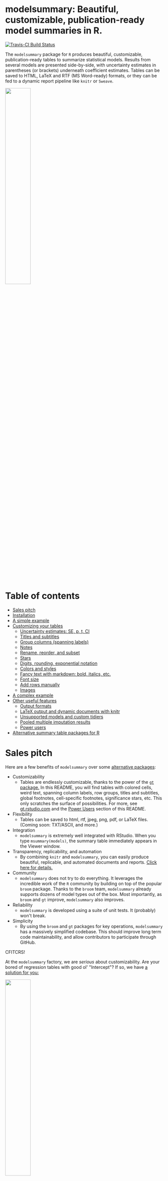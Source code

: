 # modelsummary: Beautiful, customizable, publication-ready model summaries in R.

[![Travis-CI Build Status](https://travis-ci.org/vincentarelbundock/modelsummary.svg?branch=master)](https://travis-ci.org/vincentarelbundock/modelsummary)

The `modelsummary` package for `R` produces beautiful, customizable, publication-ready tables to summarize statistical models. Results from several models are presented side-by-side, with uncertainty estimates in parentheses (or brackets) underneath coefficient estimates. Tables can be saved to HTML, LaTeX and RTF (MS Word-ready) formats, or they can be fed to a dynamic report pipeline like `knitr` or `Sweave`.

<img src="https://imgur.com/oXkB4up.png" width="40%">

# Table of contents

+ [Sales pitch](https://github.com/vincentarelbundock/modelsummary#sales-pitch)
+ [Installation](https://github.com/vincentarelbundock/modelsummary#installation)
+ [A simple example](https://github.com/vincentarelbundock/modelsummary#a-simple-example)
+ [Customizing your tables](https://github.com/vincentarelbundock/modelsummary#customizing-your-tables)
    * [Uncertainty estimates: SE, p, t, CI](https://github.com/vincentarelbundock/modelsummary#uncertainty-estimates-se-t-p-ci)
    * [Titles and subtitles](https://github.com/vincentarelbundock/modelsummary#titles-and-subtitles)
    * [Group columns (spanning labels)](https://github.com/vincentarelbundock/modelsummary#column-groups-spanning-labels)
    * [Notes](https://github.com/vincentarelbundock/modelsummary#notes)
    * [Rename, reorder, and subset](https://github.com/vincentarelbundock/modelsummary#rename-reorder-and-subset)
    * [Stars](https://github.com/vincentarelbundock/modelsummary#stars-statistical-significance-markers)
    * [Digits, rounding, exponential notation](https://github.com/vincentarelbundock/modelsummary#digits-rounding-exponential-notation)
    * [Colors and styles](https://github.com/vincentarelbundock/modelsummary#colors-and-styles)
    * [Fancy text with markdown: bold, italics, etc.](https://github.com/vincentarelbundock/modelsummary#fancy-text-with-markdown-bold-italics-etc)
    * [Font size](https://github.com/vincentarelbundock/modelsummary#font-size)
    * [Add rows manually](https://github.com/vincentarelbundock/modelsummary#add-rows-manually)
    * [Images](https://github.com/vincentarelbundock/modelsummary#images)
+ [A complex example](https://github.com/vincentarelbundock/modelsummary#a-complex-example)
+ [Other useful features](https://github.com/vincentarelbundock/modelsummary#other-useful-features)
    * [Output formats](https://github.com/vincentarelbundock/modelsummary#output-formats)
    * [LaTeX output and dynamic documents with knitr](https://github.com/vincentarelbundock/modelsummary#latex-output-and-dynamic-documents-with-knitr)
    * [Unsupported models and custom tidiers](https://github.com/vincentarelbundock/modelsummary#unsupported-models-and-custom-tidiers)
    * [Pooled multiple imputation results](https://github.com/vincentarelbundock/modelsummary#pooled-multiple-imputation-results)
    * [Power users](https://github.com/vincentarelbundock/modelsummary#power-users)
+ [Alternative summary table packages for R](https://github.com/vincentarelbundock/modelsummary#alternative-summary-table-packages-for-r)

# Sales pitch

Here are a few benefits of `modelsummary` over some [alternative packages](https://github.com/vincentarelbundock/modelsummary#alternative-summary-table-packages-for-r):

* Customizability
    - Tables are endlessly customizable, thanks to the power of the [`gt` package.](https://gt.rstudio.com) In this README, you will find tables with colored cells, weird text, spanning column labels, row groups, titles and subtitles, global footnotes, cell-specific footnotes, significance stars, etc. This only scratches the surface of possibilities. For more, see [gt.rstudio.com](https://gt.rstudio.com) and the [Power Users](https://github.com/vincentarelbundock/modelsummary#power-users) section of this README.
* Flexibility
    - Tables can be saved to html, rtf, jpeg, png, pdf, or LaTeX files. (Coming soon: TXT/ASCII, and more.)
* Integration
    - `modelsummary` is extremely well integrated with RStudio. When you type `msummary(models)`, the summary table immediately appears in the Viewer window.
* Transparency, replicability, and automation
    - By combining `knitr` and `modelsummary`, you can easily produce beautiful, replicable, and automated documents and reports. [Click here for details.](https://github.com/vincentarelbundock/modelsummary#dynamic-documents-with-knitr)
* Community
    - `modelsummary` does not try to do everything. It leverages the incredible work of the `R` community by building on top of the popular `broom` package. Thanks to the `broom` team, `modelsummary` already supports dozens of model types out of the box. Most importantly, as `broom` and `gt` improve, `modelsummary` also improves.
* Reliability
    - `modelsummary` is developed using a suite of unit tests. It (probably) won't break.
* Simplicity
    - By using the `broom` and `gt` packages for key operations, `modelsummary` has a massively simplified codebase. This should improve long term code maintainability, and allow contributors to participate through GitHub.

CFITCRS!

At the `modelsummary` factory, we are *serious* about customizability. Are your bored of regression tables with good ol' "Intercept"? If so, we have [a solution for you:](https://github.com/vincentarelbundock/modelsummary#images)

<img src="https://imgur.com/CQp4uXl.png" width="40%">

# Installation

The `gt` and `modelsummary` packages are not available on CRAN yet. You can install them from github:

```r
library(remotes)
remotes::install_github('rstudio/gt')
remotes::install_github('vincentarelbundock/modelsummary')
```

Make sure you also install `tidyverse`, as `modelsummary` depends on a lot of its packages (e.g., `stringr`, `dplyr`, `tidyr`, `purrr`):

```r
install.packages('tidyverse')
```

# A simple example

Load packages and download some data from the [RDatasets](https://vincentarelbundock.github.io/Rdatasets/) repository. Then, estimate 5 different models and store them in a named list. The name of each model in that list will be used as a column label:

```r
library(gt)
library(MASS)
library(modelsummary)

url <- 'https://vincentarelbundock.github.io/Rdatasets/csv/HistData/Guerry.csv'
dat <- read.csv(url) 
dat$Clergy <- ifelse(dat$Clergy > 40, 1, 0) # binary variable for logit model

models <- list()
models[['OLS 1']] <- lm(Literacy ~ Crime_prop + Infants, dat)
models[['NBin 1']] <- glm.nb(Literacy ~ Crime_prop + Donations, dat)
models[['OLS 2']] <- lm(Desertion ~ Crime_prop + Infants, dat)
models[['NBin 2']] <- glm.nb(Desertion ~ Crime_prop + Donations, dat)
models[['Logit 1']] <- glm(Clergy ~ Crime_prop + Infants, dat, family = binomial())
```

Produce a simple table:

```r
msummary(models)
```

Of course, `modelsummary` can also summarize single models:

```r
mod <- lm(Clergy ~ Crime_prop, data = dat)
msummary(mod)
```

# Customizing your tables

## Uncertainty estimates: SE, t, p, CI

`modelsummary` prints an uncertainty estimate in parentheses below the corresponding coefficient estimate. The `statistic` argument must be a string which is equal to `conf.int` or to one of the columns produced by the `broom::tidy` function. When using `conf.int`, users can specify a confidence level with the `conf_level` argument.

```r
msummary(models, statistic = 'std.error')
msummary(models, statistic = 'p.value')
msummary(models, statistic = 'statistic')
msummary(models, statistic = 'conf.int', conf_level = .99)
```

Display the uncertainty estimate next to the coefficient instead of below it:

```r
msummary(models, statistic_vertical = FALSE)
```

You can override the uncertainty estimates in a number of ways. First, you can specify a function that produces variance-covariance matrices:

```r
library(sandwich)
msummary(models, statistic_override = vcovHC, statistic = 'p.value')
```

You can supply a list of functions of the same length as your model list:

```r
msummary(models, 
   statistic_override = list(vcov, vcovHC, vcovHAC, vcovHC, vcov))
```

You can supply a list of named variance-covariance matrices:

```r
vcov_matrices <- lapply(models, vcovHC)
msummary(models, statistic_override = vcov_matrices)
```

You can supply a list of named vectors:

```r
custom_stats <- list(`OLS 1` = c(`(Intercept)` = 2, Crime_prop = 3, Infants = 4), 
                     `NBin 1` = c(`(Intercept)` = 3, Crime_prop = -5, Donations = 3),
                     `OLS 2` = c(`(Intercept)` = 7, Crime_prop = -6, Infants = 9), 
                     `NBin 2` = c(`(Intercept)` = 4, Crime_prop = -7, Donations = -9),
                     `Logit 1` = c(`(Intercept)` = 1, Crime_prop = -5, Infants = -2))
msummary(models, statistic_override = custom_stats)
```

You can also display several different uncertainty estimates below the coefficient estimates. For example,

```r
msummary(models, statistic = c('std.error', 'p.value', 'conf.int'))
```

Will produce something like this:

<img src="https://imgur.com/yNLr5Nt.png" width="30%">

## Titles and subtitles

You can add titles and subtitles to your table as follows:

```r
msummary(models, 
   title = 'This is a title for my table.',
   subtitle = 'And this is the subtitle.')
```

## Notes

Add notes to the bottom of your table:

```r
msummary(models, 
   notes = list('Text of the first note.', 
                'Text of the second note.'))
```

Add numbered footnotes to a column, a row, or a cell:

```r
msummary(models) %>% 
    tab_footnote(                                                                                                                                                                                  
        footnote = md("This is a **very** important model, so we are pointing it out in a column-specific footnote."),                        
        locations = cells_column_labels(columns = vars(`OLS 1`))) %>%  
    tab_footnote(                                                                                                                                                                               
        footnote = "This is the variable of interest.",                                                                                           
        locations = cells_body(columns = 1, rows = 3)) %>%                                                                                                                                      
    tab_footnote(                                                                                                                      
        footnote = "Most important model + most important variable = most important estimate.",
        locations = cells_body(columns = vars(`OLS 1`), rows = 3))
```

## Rename, reorder, and subset

### Coefficient estimates

The `coef_map` argument is a named vector which allows users to rename, reorder, and subset coefficient estimates. Values of this vector correspond to the "clean" variable name. Names of this vector correspond to the "raw" variable name. The table will be sorted in the order in which terms are presented in `coef_map`. Coefficients which are *not* included in `coef_map` will be excluded from the table.

```r
cm <- c('Crime_prop' = 'Crime / Population',
        'Donations' = 'Donations',
        '(Intercept)' = 'Constant')
msummary(models, coef_map = cm)
```

An alternative mechanism to subset coefficients is to use the `coef_omit` argument. This string is a regular expression which will be fed to `stringr::str_detect` to detect the variable names which should be excluded from the table.

```r
msummary(models, coef_omit = 'Intercept|Donation')
```

### Goodness-of-fit and other statistics

`gof_omit` is a regular expression which will be fed to `stringr::str_detect` to detect the names of the statistics which should be excluded from the table.

```r
msummary(models, gof_omit = 'DF|Deviance')
```

A more powerful mechanism is to supply a `data.frame` (or `tibble`) through the `gof_map` argument. This data.frame must include 4 columns:

1. `raw`: a string with the name of a column produced by `broom::glance(model)`.
2. `clean`: a string with the "clean" name of the statistic you want to appear in your final table.
3. `fmt`: a string which will be used to round/format the string in question (e.g., `"%.3f"`). This follows the same standards as the `fmt` argument in `?modelsummary`.
4. `omit`: `TRUE` if you want the statistic to be omitted from your final table.

You can see an example of a valid data frame by typing `modelsummary::gof_map`. This is the default data.frame that `modelsummary` uses to subset and reorder goodness-of-fit statistics. As you can see, `omit == TRUE` for quite a number of statistics. You can include setting `omit == FALSE`: 

```r
gm <- modelsummary::gof_map
gm$omit <- FALSE
msummary(models, gof_map = gm)
```

The goodness-of-fit statistics will be printed in the table in the same order as in the `gof_map` data.frame.

Notice the subtle difference between `coef_map` and `gof_map`. `coef_map` works as a "white list": any coefficient not explicitly entered will be omitted from the table. `gof_map` works as a "black list": statistics need to be explicitly marked for omission.

## Column groups (spanning labels)

Create spanning labels to group models (columns):

```r
msummary(models) %>%
    tab_spanner(label = 'Literacy', columns = c('OLS 1', 'NBin 1')) %>%
    tab_spanner(label = 'Desertion', columns = c('OLS 2', 'NBin 2')) %>%
    tab_spanner(label = 'Clergy', columns = 'Logit 1')
```

## Stars: Statistical significance markers

Some people like to add "stars" to their model summary tables to mark statistical significance. The `stars` argument can take three types of input:

1. `NULL` omits any stars or special marks (default)
2. `TRUE` uses these default values: `* p < 0.1, ** p < 0.05, *** p < 0.01`
3. Named numeric vector for custom stars.

```r
msummary(models)
msummary(models, stars = TRUE) 
msummary(models, stars = c('+' = .1, '*' = .01)) 
```

Whenever `stars != NULL`, `modelsummary` adds a note at the bottom of the table automatically. If you would like to omit this note, just use the `stars_note` argument:

```r
msummary(models, stars = TRUE, stars_note = FALSE) 
```

If you want to create your own stars description, you can add custom notes with the [`notes`](https://github.com/vincentarelbundock/modelsummary#notes) argument.

## Digits, rounding, exponential notation

The `fmt` argument defines how numeric values are rounded and presented in the table. This argument follows the `sprintf` C-library standard. For example,

* `%.3f` will keep 3 digits after the decimal point, including trailing zeros.
* `%.5f` will keep 5 digits after the decimal point, including trailing zeros.
* Changing the `f` for an `e` will use the exponential decimal representation.

Most users will just modify the `3` in `%.3f`, but this is a very powerful system, and all users are encouraged to read the details: `?sprintf`

```r
msummary(models, fmt = '%.7f')
```

## Colors and styles

The power of the `gt` package makes `modelsummary` tables endlessly customizable. For instance, we can color columns and cells, and present values in bold or italics:

```r
msummary(models) %>%
    tab_style(style = cell_fill(color = "lightcyan"), 
			  locations = cells_body(columns = vars(`OLS 1`))) %>% 
    tab_style(style = cell_fill(color = "#F9E3D6"),
              locations = cells_data(columns = vars(`NBin 2`), rows = 2:6)) %>%
    tab_style(style = cell_text(weight = "bold"), 
		      locations = cells_body(columns = vars(`OLS 1`))) %>%
	tab_style(style = cell_text(style = "italic"), 
              locations = cells_data(columns = vars(`NBin 2`), rows = 2:6))
```

<img src="https://i.imgur.com/1u9hgm2.png" width="50%">

## Fancy text with markdown: bold, italics, etc.

Thanks to `gt`, `modelsummary` accepts markdown indications for emphasis and more:

```r
msummary(models, 
   title = md('This is a **bolded series of words.**'),
   notes = list(md('And an *emphasized note*.')))
```

## Font size

This will produce a table with extra large variable names.

```r
msummary(models) %>%
    tab_style(style = cell_text(size = 'x-large'),
              locations = cells_body(columns = 1)) 
```

Note that `gt`'s `tab_style` function is more developed for HTML output than for RTF or LaTeX, so some styling options may not be availble yet. The `gt` package is under heavy development, so feel free to file an issue on github if you have a special request, and stay tuned for more!

## Add rows manually

Use the `add_rows` argument to add rows manually to the bottom of the table.

```r
row1 <- c('Custom row 1', 'a', 'b', 'c', 'd', 'e')
row2 <- c('Custom row 2', 5:1)
msummary(models, add_rows = list(row1, row2))
```

Use the `add_rows` argument to specify where the custom rows should be displayed in the bottom panel. For example, this prints custom rows after the coefficients, but at first position in the goodness of fit measures:

```r
msummary(models, add_rows = list(row1, row2), add_rows_location = 0)
```

This prints custom rows after the 2nd GOF statistic:

```r
msummary(models, add_rows = list(row1, row2), add_rows_location = 2)
```

## Images

Insert images in your tables using the `gt::text_transform` and `gt::local_image` functions.

```r
msummary(models) %>%
    text_transform(
        locations = cells_body(columns = 1, rows = 1),
        fn = function(x) {web_image(url = "https://raw.githubusercontent.com/vincentarelbundock/modelsummary/master/examples/squirrel.png", height = 120)}
    )
```

# A complex example

This is the code I used to generate the "complex" table posted at the top of this README.

```r
cm <- c('Crime_prop' = 'Crime / Population',
        'Donations' = 'Donations',
        'Infants' = 'Infants',
        '(Intercept)' = 'Constant')
msummary(models,
   coef_map = cm,
   stars = TRUE,
   gof_omit = "Deviance",
   title = 'Summarizing 5 statistical models using the `modelsummary` package for `R`.',
   subtitle = 'Models estimated using the Guerry dataset.',
   notes = c('First custom note to contain text.',
             'Second custom note with different content.')) %>%
   # add spanning labels
   tab_spanner(label = 'Literacy', columns = c('OLS 1', 'NBin 1')) %>%
   tab_spanner(label = 'Desertion', columns = c('OLS 2', 'NBin 2')) %>%
   tab_spanner(label = 'Clergy', columns = 'Logit 1') %>%
   # footnotes
   tab_footnote(
       footnote = md("This is a **very** important model, so we are pointing it out in a column-specific footnote."),                        
       locations = cells_column_labels(columns = vars(`OLS 1`))) %>%  
    tab_footnote(                                                                                                                                                                               
        footnote = "This is the variable of interest.",                                                                                           
        locations = cells_body(rows =5)) %>%                                                                                                                                      
    tab_footnote(                                                                                                                      
        footnote = "Most important model + most important variable = most important estimate.",
        locations = cells_body(columns = vars(`OLS 1`), rows = 5)) %>%   
    # color and bold
    tab_style(style = cell_text(color = "red", weight = "bold"),
              locations = cells_body(columns = vars(`OLS 1`), rows = 5))
```

# Other useful features

## Output formats

To save a table to file, use the `filename` argument. `modelsummary` guesses the output format based on the `filename` extension. The supported extensions are: `.tex`, `.rtf`, `.html` (ASCII/Text tables coming soon).

```r
msummary(models, filename = 'table.tex')
msummary(models, filename = 'table.rtf')
msummary(models, filename = 'table.html')
msummary(models, filename = 'table.jpeg')
msummary(models, filename = 'table.png')
```

If `filename` is not specified, `modelsummary` returns a `gt` object which can be further customized and rendered by the `gtsave` function from the `gt` package. RStudio renders the html version of this object automatically.

*Warning*: When creating complex tables by chaining multiple `gt` functions with the `%>%` pipe operator, the `filename` argument will not work. The problem is that `modelsummary` is trying to write-to-file immediately at the main `msummary()` call, before the rest of the functions in the chain are executed. In that case, it is better to use `gt::gtsave` explicitly at the very end of your chain. For example, 

```r
msummary(models) %>%
       tab_spanner(label = 'Literacy', columns = c('OLS 1', 'NBin 1')) %>%
       tab_spanner(label = 'Desertion', columns = c('OLS 2', 'NBin 2')) %>%
       tab_spanner(label = 'Clergy', columns = 'Logit 1') %>%
       gtsave('table.tex')
```

## LaTeX output and dynamic documents with `knitr`

You can use `modelsummary` to produce LaTeX tables and to create dynamic documents with `knitr`. When knitting in html format, adding a `msummary(models)` call to a code chunk should work out of the box.

When creating LaTeX tables to generate PDF document, things are slightly different. Indeed, the `gt` output functionality for LaTeX is still in development and it is somewhat limited. To avoid common sources of compilation errors, and to allow users to use `\label{}`, `modelsummary` includes two convencience function: 

1. `clean_latex` returns a LaTeX table as a string.
2. `knit_latex` returns an object of type `as_is`, which can be used directly by the `knitr` package.

For instance, this code will produce a LaTeX table in as a string object:

```r
msummary(models, title = 'Model summary') %>% 
    clean_latex(label = 'tab:example')
```

This code will produce a table inside a `knitr` PDF document:

```r
msummary(models, title = 'Model summary') %>% 
    knit_latex(label = 'tab:example')
```

Please note that the tables produced by `modelsummary` require the following LaTeX packages to compile: caption, longtable, booktabs. You will need to include those in your header or preamble if you want documents to compile properly.

Here are two minimal working examples of markdown files which can be converted to HTML or PDF using the `knitr` package. Just open one the `.Rmd` files in RStudio and click the "Knit" button:

* [markdown_to_pdf.Rmd](https://github.com/vincentarelbundock/modelsummary/blob/master/examples/markdown_to_pdf.Rmd) / [markdown_to_pdf.pdf](https://github.com/vincentarelbundock/modelsummary/blob/master/examples/markdown_to_pdf.pdf) 
* [markdown_to_html.Rmd](https://github.com/vincentarelbundock/modelsummary/blob/master/examples/markdown_to_html.Rmd) / [markdown_to_html.html](https://github.com/vincentarelbundock/modelsummary/blob/master/examples/markdown_to_html.html) 

My goal is to deprecate the `clean_latex` and `knit_latex` functions when `gt` LaTeX export features improve. 

## Unsupported models and custom tidiers

`modelsummary` relies on two functions from the `broom` package to extract model information: `tidy` and `glance`. If `broom` doesn't support the type of model you are trying to summarize, `modelsummary` won't support it out of the box. Thankfully, it is extremely easy to add support for most models using custom methods.

For example, models produced by the `MCMCglmm` package are not currently supported by `broom`. To add support, you simply need to create a `tidy` and a `glance` method:

```r
# load packages and data
library(modelsummary)
library(MCMCglmm)
data(PlodiaPO)

# add custom functions to extract estimates (tidy) and goodness-of-fit (glance) information
tidy.MCMCglmm <- function(object, ...) {
    s <- summary(object, ...)
    ret <- tibble::tibble(term = row.names(s$solutions),
                          estimate = s$solutions[, 1],
                          conf.low = s$solutions[, 2],
                          conf.high = s$solutions[, 3])
    ret
}
glance.MCMCglmm <- function(object, ...) {
    ret <- tibble::tibble(dic = object$DIC,
                          n = nrow(object$X))
    ret
}

# estimate a simple model
model <- MCMCglmm(PO ~ 1 + plate, random = ~ FSfamily, data = PlodiaPO, verbose=FALSE, pr=TRUE)

# summarize the model
msummary(model, statistic = 'conf.int')
```

Two important things to note. First, the methods are named `tidy.MCMCglmm` and `glance.MCMCglmm` because the model object I am trying to summarize is of class `MCMCglmm`. You can find the class of a model by running: `class(model)`.

Second, in the example above, we used the `statistic = 'conf.int'` argument. This is because the `tidy` method produces `conf.low` and `conf.high` columns. In most cases, users will define `std.error` column in their custom `tidy` methods, so the `statistic` argument will need to be adjusted.

If you create new `tidy` and `glance` methods, please consider contributing them to `broom` so that the rest of the community can benefit from your work: https://github.com/tidymodels/broom

## Pooled multiple imputation results

`modelsummary` can pool and display analyses on several datasets imputed using the `mice` package. For example:

```r
library(mice)

# Create a new dataset with missing values
url <- 'https://vincentarelbundock.github.io/Rdatasets/csv/HistData/Guerry.csv'
tmp <- read.csv(url)[, c('Clergy', 'Donations', 'Literacy')]
tmp$Clergy[sample(1:nrow(tmp), 3)] <- NA
tmp$Donations[sample(1:nrow(tmp), 3)] <- NA
tmp$Literacy[sample(1:nrow(tmp), 3)] <- NA

# Impute dataset 5 times
tmp <- mice(tmp, m = 5, printFlag = FALSE, seed = 1024)

# Estimate models
mod <- list()
mod[[1]] <- with(tmp, lm(Clergy ~ Donations))
mod[[2]] <- with(tmp, lm(Clergy ~ Donations + Literacy))

# Summarize
msummary(mod, statistic = 't')
msummary(mod, statistic = 'ubar')
```

The `statistic` argument can take any column name in the tidy data frame obtained by:

```r
generics::tidy(mod[[1]])
```


## Power users

The `gt` package allows a bunch more customization and styling. Power users can use `modelsummary`'s `extract` function to produce a tibble which can easily be fed into `gt`.

```r
> modelsummary::extract(models)
# A tibble: 21 x 8
   group     term        statistic `OLS 1` `NBin 1` `OLS 2` `NBin 2` `Logit 1`
   <chr>     <chr>       <chr>     <chr>   <chr>    <chr>   <chr>    <chr>
 1 estimates (Intercept) estimate  64.114  4.218    57.331  4.384    1.006
 2 estimates (Intercept) statistic (5.247) (0.144)  (8.315) (0.233)  (0.710)
 3 estimates Crime_prop  estimate  -0.002  -0.000   -0.002  -0.000   -0.000
 4 estimates Crime_prop  statistic (0.001) (0.000)  (0.001) (0.000)  (0.000)
 5 estimates Infants     estimate  -0.001  ""       0.000   ""       -0.000
 6 estimates Infants     statistic (0.000) ""       (0.000) ""       (0.000)
 7 estimates Donations   estimate  ""      -0.000   ""      -0.000   ""
 8 estimates Donations   statistic ""      (0.000)  ""      (0.000)  ""
 9 gof       R2          ""        0.237   ""       0.073   ""       ""
10 gof       Adj.R2      ""        0.218   ""       0.051   ""       ""
# … with 11 more rows
```

# Alternative summary table packages for R

There are several excellent alternative summary table packages for R:

* [texreg](https://cran.r-project.org/package=texreg)
* [huxtable](https://cran.r-project.org/package=huxtable)
* [stargazer](https://cran.r-project.org/package=stargazer)
* [apsrtable](https://cran.r-project.org/package=apsrtable)

